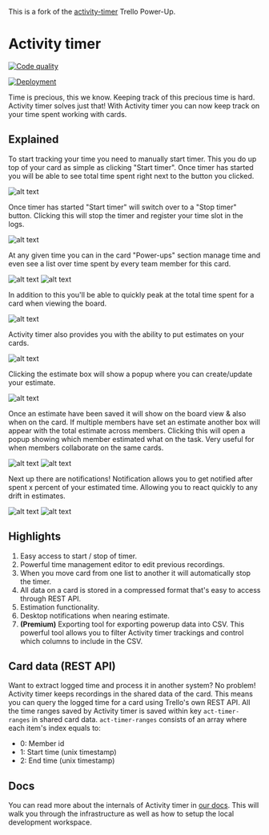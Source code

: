 This is a fork of the [activity-timer](https://github.com/danniehansen/activity-timer) Trello Power-Up.

# Activity timer

[![Code quality](https://github.com/danniehansen/activity-timer/actions/workflows/code_quality.yml/badge.svg?branch=master)](https://github.com/danniehansen/activity-timer/actions/workflows/code_quality.yml)

[![Deployment](https://github.com/danniehansen/activity-timer/actions/workflows/deploy_prod.yml/badge.svg?branch=master)](https://github.com/danniehansen/activity-timer/actions/workflows/deploy_prod.yml)

Time is precious, this we know. Keeping track of this precious time is hard. Activity timer solves just that! With Activity timer you can now keep track on your time spent working with cards.


## Explained

To start tracking your time you need to manually start timer. This you do up top of your card as simple as clicking "Start timer". Once timer has started you will be able to see total time spent right next to the button you clicked. 

![alt text](assets/screenshot1.png "Start timer & time spent")

Once timer has started "Start timer" will switch over to a "Stop timer" button. Clicking this will stop the timer and register your time slot in the logs.

![alt text](assets/screenshot2.png "Stop timer & time spent")

At any given time you can in the card "Power-ups" section manage time and even see a list over time spent by every team member for this card.

![alt text](assets/screenshot3.png "Clear data, manage time and time spent")
![alt text](assets/screenshot5.png "Manage time")

In addition to this you'll be able to quickly peak at the total time spent for a card when viewing the board.

![alt text](assets/screenshot4.png "Time spent")

Activity timer also provides you with the ability to put estimates on your cards.

![alt text](assets/screenshot7.png "Estimate")

Clicking the estimate box will show a popup where you can create/update your estimate.

![alt text](assets/screenshot10.png "Change estimate")

Once an estimate have been saved it will show on the board view & also when on the card. If multiple members have set an estimate another box will appear with the total estimate across members. Clicking this will open a popup showing which member estimated what on the task. Very useful for when members collaborate on the same cards.

![alt text](assets/screenshot9.png "Estimate")
![alt text](assets/screenshot8.png "Estimates")

Next up there are notifications! Notification allows you to get notified after spent x percent of your estimated time. Allowing you to react quickly to any drift in estimates.

![alt text](assets/screenshot11.png "Estimates")
![alt text](assets/screenshot12.png "Estimates")

## Highlights

1. Easy access to start / stop of timer.
2. Powerful time management editor to edit previous recordings.
3. When you move card from one list to another it will automatically stop the timer.
4. All data on a card is stored in a compressed format that's easy to access through REST API.
5. Estimation functionality.
6. Desktop notifications when nearing estimate.
7. **(Premium)** Exporting tool for exporting powerup data into CSV. This powerful tool allows you to filter Activity timer trackings and control which columns to include in the CSV.

## Card data (REST API)

Want to extract logged time and process it in another system? No problem! Activity timer keeps recordings in the shared data of the card. This means you can query the logged time for a card using Trello's own REST API. All the time ranges saved by Activity timer is saved within key `act-timer-ranges` in shared card data. `act-timer-ranges` consists of an array where each item's index equals to:

- 0: Member id
- 1: Start time (unix timestamp)
- 2: End time (unix timestamp)

## Docs
You can read more about the internals of Activity timer in [our docs](docs/README.md). This will walk you through the infrastructure as well as how to setup the local development workspace.
